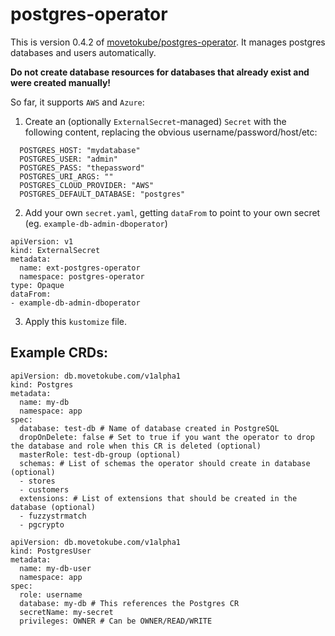 # postgres-operator
This is version 0.4.2 of [movetokube/postgres-operator](https://github.com/movetokube/postgres-operator/tree/0.4.2). It manages postgres databases and users automatically. 

**Do not create database resources for databases that already exist and were created manually!**

So far, it supports `AWS` and `Azure`:

1. Create an (optionally `ExternalSecret`-managed) `Secret` with the following content, replacing the obvious username/password/host/etc:
```
  POSTGRES_HOST: "mydatabase"
  POSTGRES_USER: "admin"
  POSTGRES_PASS: "thepassword"
  POSTGRES_URI_ARGS: ""
  POSTGRES_CLOUD_PROVIDER: "AWS"
  POSTGRES_DEFAULT_DATABASE: "postgres"
``` 
2. Add your own `secret.yaml`, getting `dataFrom` to point to your own secret (eg. `example-db-admin-dboperator`)
```
apiVersion: v1
kind: ExternalSecret
metadata:
  name: ext-postgres-operator
  namespace: postgres-operator
type: Opaque
dataFrom:
- example-db-admin-dboperator
```
3. Apply this `kustomize` file.

## Example CRDs:
```
apiVersion: db.movetokube.com/v1alpha1
kind: Postgres
metadata:
  name: my-db
  namespace: app
spec:
  database: test-db # Name of database created in PostgreSQL
  dropOnDelete: false # Set to true if you want the operator to drop the database and role when this CR is deleted (optional)
  masterRole: test-db-group (optional)
  schemas: # List of schemas the operator should create in database (optional)
  - stores
  - customers
  extensions: # List of extensions that should be created in the database (optional)
  - fuzzystrmatch
  - pgcrypto
```

```
apiVersion: db.movetokube.com/v1alpha1
kind: PostgresUser
metadata:
  name: my-db-user
  namespace: app
spec:
  role: username
  database: my-db # This references the Postgres CR
  secretName: my-secret
  privileges: OWNER # Can be OWNER/READ/WRITE
```
